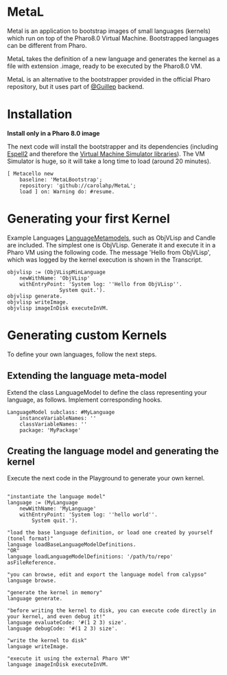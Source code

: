 # MetaL 
Metal is an application to bootstrap images of small languages (kernels) which run on top of the Pharo8.0 Virtual Machine.
Bootstrapped languages can be different from Pharo.

MetaL takes the definition of a new language and generates the kernel as a file with extension .image, ready to be executed by the Pharo8.0 VM.

MetaL is an alternative to the bootstrapper provided in the official Pharo repository, but it uses part of [@Guillep](https://github.com/guillep/) backend.

# Installation
<strong>Install only in a Pharo 8.0 image</strong>

The next code will install the bootstrapper and its dependencies (including [Espell2](https://github.com/carolahp/espell2/) and therefore the [Virtual Machine Simulator libraries](https://github.com/OpenSmalltalk/opensmalltalk-vm)).
The VM Simulator is huge, so it will take a long time to load (around 20 minutes).

```Smalltalk
[ Metacello new
    baseline: 'MetaLBootstrap';
    repository: 'github://carolahp/MetaL';
    load ] on: Warning do: #resume.
```

# Generating your first Kernel
Example Languages [LanguageMetamodels](https://github.com/carolahp/LanguageMetamodels), such as ObjVLisp and Candle are included.
The simplest one is ObjVLisp.
Generate it and execute it in a Pharo VM using the following code.
The message 'Hello from ObjVLisp', which was logged by the kernel execution is shown in the Transcript.

```Smalltalk
objvlisp := (ObjVLispMinLanguage 
    newWithName: 'ObjVLisp' 
    withEntryPoint: 'System log: ''Hello from ObjVLisp''. 
        	     System quit.').
objvlisp generate.
objvlisp writeImage.
objvlisp imageInDisk executeInVM.

```

# Generating custom Kernels
To define your own languages, follow the next steps.

## Extending the language meta-model
Extend the class LanguageModel to define the class representing your language, as follows.
Implement corresponding hooks.
```Smalltalk
LanguageModel subclass: #MyLanguage
	instanceVariableNames: ''
	classVariableNames: ''
	package: 'MyPackage'
```
## Creating the language model and generating the kernel
Execute the next code in the Playground to generate your own kernel.

```Smalltalk

"instantiate the language model"
language := (MyLanguage 
	newWithName: 'MyLanguage' 
	withEntryPoint: 'System log: ''hello world''. 
        System quit.').

"load the base language definition, or load one created by yourself (tonel format)"
language loadBaseLanguageModelDefinitions.
"OR"
language loadLanguageModelDefinitions: '/path/to/repo' asFileReference.

"you can browse, edit and export the language model from calypso"
language browse.

"generate the kernel in memory"
language generate.

"before writing the kernel to disk, you can execute code directly in your kernel, and even debug it!"
language evaluateCode: '#(1 2 3) size'.
language debugCode: '#(1 2 3) size'.

"write the kernel to disk"
language writeImage.

"execute it using the external Pharo VM"
language imageInDisk executeInVM.

```
